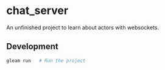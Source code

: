 # chat_server

An unfinished project to learn about actors with websockets.

## Development

```sh
gleam run   # Run the project
```
